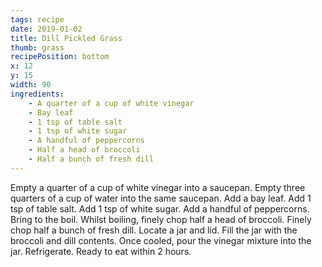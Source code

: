 ```yaml
---
tags: recipe
date: 2019-01-02
title: Dill Pickled Grass
thumb: grass
recipePosition: bottom
x: 12
y: 15
width: 90
ingredients:
    - A quarter of a cup of white vinegar
    - Bay leaf
    - 1 tsp of table salt
    - 1 tsp of white sugar
    - A handful of peppercorns
    - Half a head of broccoli
    - Half a bunch of fresh dill
---
```


Empty a quarter of a cup of white vinegar into a saucepan.
Empty three quarters of a cup of water into the same saucepan.
Add a bay leaf.
Add 1 tsp of table salt.
Add 1 tsp of white sugar.
Add a handful of peppercorns.
Bring to the boil.
Whilst boiling, finely chop half a head of broccoli.
Finely chop half a bunch of fresh dill.
Locate a jar and lid.
Fill the jar with the broccoli and dill contents.
Once cooled, pour the vinegar mixture into the jar.
Refrigerate.
Ready to eat within 2 hours.